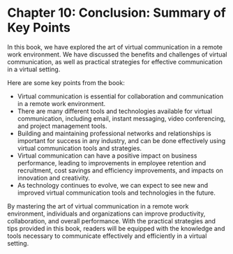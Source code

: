 Chapter 10: Conclusion: Summary of Key Points
=============================================

In this book, we have explored the art of virtual communication in a remote work environment. We have discussed the benefits and challenges of virtual communication, as well as practical strategies for effective communication in a virtual setting.

Here are some key points from the book:

* Virtual communication is essential for collaboration and communication in a remote work environment.
* There are many different tools and technologies available for virtual communication, including email, instant messaging, video conferencing, and project management tools.
* Building and maintaining professional networks and relationships is important for success in any industry, and can be done effectively using virtual communication tools and strategies.
* Virtual communication can have a positive impact on business performance, leading to improvements in employee retention and recruitment, cost savings and efficiency improvements, and impacts on innovation and creativity.
* As technology continues to evolve, we can expect to see new and improved virtual communication tools and technologies in the future.

By mastering the art of virtual communication in a remote work environment, individuals and organizations can improve productivity, collaboration, and overall performance. With the practical strategies and tips provided in this book, readers will be equipped with the knowledge and tools necessary to communicate effectively and efficiently in a virtual setting.
